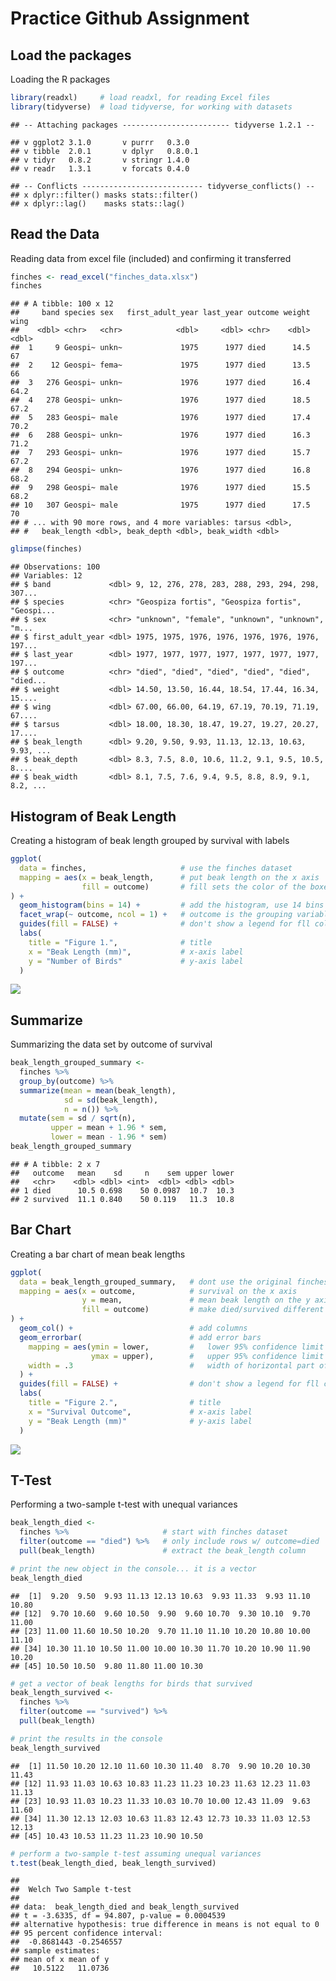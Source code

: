 Practice Github Assignment
================

Load the packages
-----------------

Loading the R packages

``` r
library(readxl)     # load readxl, for reading Excel files
library(tidyverse)  # load tidyverse, for working with datasets
```

    ## -- Attaching packages ------------------------ tidyverse 1.2.1 --

    ## v ggplot2 3.1.0       v purrr   0.3.0  
    ## v tibble  2.0.1       v dplyr   0.8.0.1
    ## v tidyr   0.8.2       v stringr 1.4.0  
    ## v readr   1.3.1       v forcats 0.4.0

    ## -- Conflicts --------------------------- tidyverse_conflicts() --
    ## x dplyr::filter() masks stats::filter()
    ## x dplyr::lag()    masks stats::lag()

Read the Data
-------------

Reading data from excel file (included) and confirming it transferred

``` r
finches <- read_excel("finches_data.xlsx")
finches
```

    ## # A tibble: 100 x 12
    ##     band species sex   first_adult_year last_year outcome weight  wing
    ##    <dbl> <chr>   <chr>            <dbl>     <dbl> <chr>    <dbl> <dbl>
    ##  1     9 Geospi~ unkn~             1975      1977 died      14.5  67  
    ##  2    12 Geospi~ fema~             1975      1977 died      13.5  66  
    ##  3   276 Geospi~ unkn~             1976      1977 died      16.4  64.2
    ##  4   278 Geospi~ unkn~             1976      1977 died      18.5  67.2
    ##  5   283 Geospi~ male              1976      1977 died      17.4  70.2
    ##  6   288 Geospi~ unkn~             1976      1977 died      16.3  71.2
    ##  7   293 Geospi~ unkn~             1976      1977 died      15.7  67.2
    ##  8   294 Geospi~ unkn~             1976      1977 died      16.8  68.2
    ##  9   298 Geospi~ male              1976      1977 died      15.5  68.2
    ## 10   307 Geospi~ male              1975      1977 died      17.5  70  
    ## # ... with 90 more rows, and 4 more variables: tarsus <dbl>,
    ## #   beak_length <dbl>, beak_depth <dbl>, beak_width <dbl>

``` r
glimpse(finches)
```

    ## Observations: 100
    ## Variables: 12
    ## $ band             <dbl> 9, 12, 276, 278, 283, 288, 293, 294, 298, 307...
    ## $ species          <chr> "Geospiza fortis", "Geospiza fortis", "Geospi...
    ## $ sex              <chr> "unknown", "female", "unknown", "unknown", "m...
    ## $ first_adult_year <dbl> 1975, 1975, 1976, 1976, 1976, 1976, 1976, 197...
    ## $ last_year        <dbl> 1977, 1977, 1977, 1977, 1977, 1977, 1977, 197...
    ## $ outcome          <chr> "died", "died", "died", "died", "died", "died...
    ## $ weight           <dbl> 14.50, 13.50, 16.44, 18.54, 17.44, 16.34, 15....
    ## $ wing             <dbl> 67.00, 66.00, 64.19, 67.19, 70.19, 71.19, 67....
    ## $ tarsus           <dbl> 18.00, 18.30, 18.47, 19.27, 19.27, 20.27, 17....
    ## $ beak_length      <dbl> 9.20, 9.50, 9.93, 11.13, 12.13, 10.63, 9.93, ...
    ## $ beak_depth       <dbl> 8.3, 7.5, 8.0, 10.6, 11.2, 9.1, 9.5, 10.5, 8....
    ## $ beak_width       <dbl> 8.1, 7.5, 7.6, 9.4, 9.5, 8.8, 8.9, 9.1, 8.2, ...

Histogram of Beak Length
------------------------

Creating a histogram of beak length grouped by survival with labels

``` r
ggplot(
  data = finches,                     # use the finches dataset
  mapping = aes(x = beak_length,      # put beak length on the x axis
                fill = outcome)       # fill sets the color of the boxes
) +
  geom_histogram(bins = 14) +         # add the histogram, use 14 bins
  facet_wrap(~ outcome, ncol = 1) +   # outcome is the grouping variable
  guides(fill = FALSE) +              # don't show a legend for fll color
  labs(
    title = "Figure 1.",              # title
    x = "Beak Length (mm)",           # x-axis label
    y = "Number of Birds"             # y-axis label
  )
```

![](My_Markdown_Doc_files/figure-markdown_github/unnamed-chunk-3-1.png)

Summarize
---------

Summarizing the data set by outcome of survival

``` r
beak_length_grouped_summary <- 
  finches %>% 
  group_by(outcome) %>% 
  summarize(mean = mean(beak_length),
            sd = sd(beak_length),
            n = n()) %>% 
  mutate(sem = sd / sqrt(n),
         upper = mean + 1.96 * sem,
         lower = mean - 1.96 * sem)
beak_length_grouped_summary
```

    ## # A tibble: 2 x 7
    ##   outcome   mean    sd     n    sem upper lower
    ##   <chr>    <dbl> <dbl> <int>  <dbl> <dbl> <dbl>
    ## 1 died      10.5 0.698    50 0.0987  10.7  10.3
    ## 2 survived  11.1 0.840    50 0.119   11.3  10.8

Bar Chart
---------

Creating a bar chart of mean beak lengths

``` r
ggplot(
  data = beak_length_grouped_summary,   # dont use the original finches dataset
  mapping = aes(x = outcome,            # survival on the x axis
                y = mean,               # mean beak length on the y axis
                fill = outcome)         # make died/survived different colors
) +
  geom_col() +                          # add columns
  geom_errorbar(                        # add error bars
    mapping = aes(ymin = lower,         #   lower 95% confidence limit
                  ymax = upper),        #   upper 95% confidence limit
    width = .3                          #   width of horizontal part of bars
  ) +
  guides(fill = FALSE) +                # don't show a legend for fll color
  labs(
    title = "Figure 2.",                # title
    x = "Survival Outcome",             # x-axis label
    y = "Beak Length (mm)"              # y-axis label
  )
```

![](My_Markdown_Doc_files/figure-markdown_github/unnamed-chunk-5-1.png)

T-Test
------

Performing a two-sample t-test with unequal variances

``` r
beak_length_died <-
  finches %>%                     # start with finches dataset
  filter(outcome == "died") %>%   # only include rows w/ outcome=died
  pull(beak_length)               # extract the beak_length column

# print the new object in the console... it is a vector
beak_length_died
```

    ##  [1]  9.20  9.50  9.93 11.13 12.13 10.63  9.93 11.33  9.93 11.10 10.80
    ## [12]  9.70 10.60  9.60 10.50  9.90  9.60 10.70  9.30 10.10  9.70 11.00
    ## [23] 11.00 11.60 10.50 10.20  9.70 11.10 11.10 10.20 10.80 10.00 11.10
    ## [34] 10.30 11.10 10.50 11.00 10.00 10.30 11.70 10.20 10.90 11.90 10.20
    ## [45] 10.50 10.50  9.80 11.80 11.00 10.30

``` r
# get a vector of beak lengths for birds that survived
beak_length_survived <-
  finches %>% 
  filter(outcome == "survived") %>% 
  pull(beak_length)

# print the results in the console
beak_length_survived
```

    ##  [1] 11.50 10.20 12.10 11.60 10.30 11.40  8.70  9.90 10.20 10.30 11.43
    ## [12] 11.93 11.03 10.63 10.83 11.23 11.23 10.23 11.63 12.23 11.03 11.13
    ## [23] 10.93 11.03 10.23 11.33 10.03 10.70 10.00 12.43 11.09  9.63 11.60
    ## [34] 11.30 12.13 12.03 10.63 11.83 12.43 12.73 10.33 11.03 12.53 12.13
    ## [45] 10.43 10.53 11.23 11.23 10.90 10.50

``` r
# perform a two-sample t-test assuming unequal variances
t.test(beak_length_died, beak_length_survived)
```

    ## 
    ##  Welch Two Sample t-test
    ## 
    ## data:  beak_length_died and beak_length_survived
    ## t = -3.6335, df = 94.807, p-value = 0.0004539
    ## alternative hypothesis: true difference in means is not equal to 0
    ## 95 percent confidence interval:
    ##  -0.8681443 -0.2546557
    ## sample estimates:
    ## mean of x mean of y 
    ##   10.5122   11.0736
